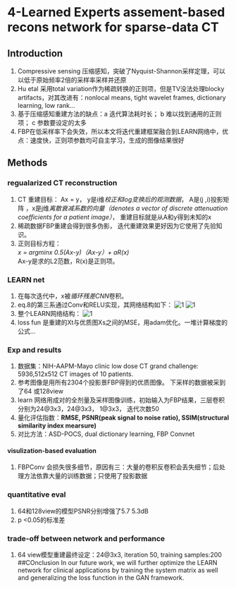 # 4-Learned Experts assement-based recons network for sparse-data CT
## Introduction
1. Compressive sensing 压缩感知，突破了Nyquist-Shannon采样定理，可以以低于原始频率2倍的采样率采样并还原
2. Hu etal  采用total variation作为稀疏转换的正则项，但是TV没法处理blocky artifacts，对其改进有：nonlocal means, tight wavelet frames, dictionary learning, low rank...
3. 基于压缩感知重建方法的缺点：a 迭代算法耗时长； b 难以找到通用的正则项； c 参数要设定的太多
4. FBP在低采样率下会失效，所以本文将迭代重建框架融合到LEARN网络中，优点：速度快，正则项参数均可自主学习，生成的图像结果很好
## Methods
### regualarized CT reconstruction
1. CT 重建目标： Ax = y， y是i维*校正和log变换后的观测数据*， A是(j ,i)投影矩阵 ，x是j维*离散衰减系数的向量（denotes a vector of discrete attenuation coefficients for a patient image）*， 重建目标就是从A和y得到未知的x
2. 稀疏数据FBP重建会得到很多伪影， 迭代重建效果更好因为它使用了先验知识。
3. 正则目标方程：  
   *x = argminx 0.5(Ax-y)（Ax-y）+ aR(x)*  
   Ax-y是求的L2范数，R(x)是正则项。
### LEARN net
1. 在每次迭代中，x被*循环残差CNN*卷积。
2. eq.8的第三系通过Conv和RELU实现，其网络结构如下：
   ![1](https://github.com/lionzhu6336/Blogs/raw/master/DLpapers/4-eq8.PNG)
   ![1](https://github.com/lionzhu6336/Blogs/raw/master/DLpapers/4-fig1.PNG)
3. 整个LEARN网络结构：
   ![1](https://github.com/lionzhu6336/Blogs/raw/master/DLpapers/4-fig2.PNG)
4. loss fun 是重建的Xt与优质图Xs之间的MSE，用adam优化。一堆计算梯度的公式...
### Exp and results
1. 数据集：NIH-AAPM-Mayo clinic low dose CT grand challenge: 5936,512x512 CT images of 10 patients.
2. 参考图像是用所有2304个投影景FBP得到的优质图像。 下采样的数据被采到了64 或128view
3. learn 网络用成对的全剂量及采样图像训练，初始输入为FBP结果，三层卷积分别为24@3x3，24@3x3， 1@3x3， 迭代次数50
4. 量化评估指数：**RMSE, PSNR(peak signal to noise ratio), SSIM(structural similarity index mearsure)**
5. 对比方法：ASD-POCS, dual dictionary learning, FBP Convnet
#### visulization-based evaluation
1. FBPConv 会损失很多细节，原因有三：大量的卷积反卷积会丢失细节；后处理方法依靠大量的训练数据；只使用了投影数据
### quantitative eval
1. 64和128view的模型PSNR分别增强了5.7 5.3dB
2. p <0.05的标准差
### trade-off between network and performance
1. 64 view模型重建最终设定：24@3x3, iteration 50, training samples:200
##COnclusion
In our future work, we will further optimize the LEARN network for clinical applications by training the system matrix as well and generalizing the loss function in the GAN framework.
